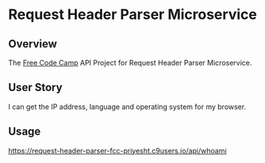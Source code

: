 # Request Header Parser Microservice

## Overview

The [Free Code Camp](http://www.freecodecamp.com) API Project for Request Header Parser Microservice.

## User Story

I can get the IP address, language and operating system for my browser.

## Usage

https://request-header-parser-fcc-priyesht.c9users.io/api/whoami
